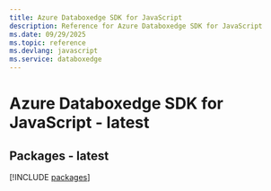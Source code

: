 ```yaml
---
title: Azure Databoxedge SDK for JavaScript
description: Reference for Azure Databoxedge SDK for JavaScript
ms.date: 09/29/2025
ms.topic: reference
ms.devlang: javascript
ms.service: databoxedge
---
```

# Azure Databoxedge SDK for JavaScript - latest
## Packages - latest
[!INCLUDE [packages](databoxedge-index.md)]